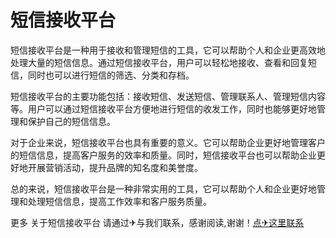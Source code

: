 # 短信接收平台

短信接收平台是一种用于接收和管理短信的工具，它可以帮助个人和企业更高效地处理大量的短信信息。通过短信接收平台，用户可以轻松地接收、查看和回复短信，同时也可以进行短信的筛选、分类和存档。

短信接收平台的主要功能包括：接收短信、发送短信、管理联系人、管理短信内容等。用户可以通过短信接收平台方便地进行短信的收发工作，同时也能够更好地管理和保护自己的短信信息。

对于企业来说，短信接收平台也具有重要的意义。它可以帮助企业更好地管理客户的短信信息，提高客户服务的效率和质量。同时，短信接收平台也可以帮助企业更好地开展营销活动，提升品牌的知名度和美誉度。

总的来说，短信接收平台是一种非常实用的工具，它可以帮助个人和企业更好地管理和处理短信信息，提高工作效率和客户服务质量。

更多 关于短信接收平台 请通过✈与我们联系，感谢阅读,谢谢！[点✈这里联系](https://sim.k02.cc)